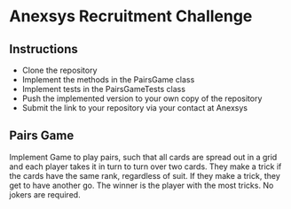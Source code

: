 # Anexsys Recruitment Challenge

## Instructions

- Clone the repository
- Implement the methods in the PairsGame class
- Implement tests in the PairsGameTests class
- Push the implemented version to your own copy of the repository
- Submit the link to your repository via your contact at Anexsys

## Pairs Game

Implement Game to play pairs, such that all cards are spread out in a grid and each player takes it in turn to turn over two cards. They make a trick if the cards have the same rank, regardless of suit. If they make a trick, they get to have another go. The winner is the player with the most tricks. No jokers are required.
